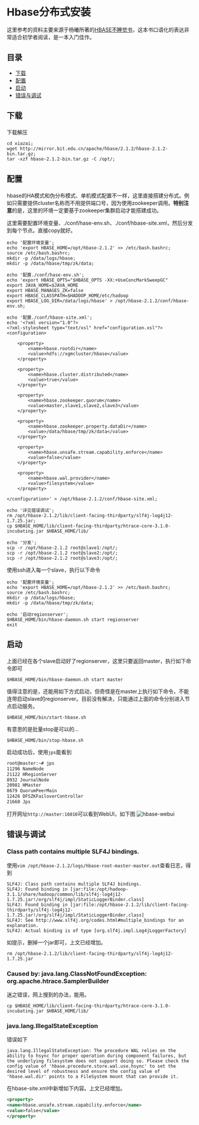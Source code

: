 # Hbase分布式安装

这里参考的资料主要来源于杨曦所著的[HBASE不睡觉书](https://read.douban.com/ebook/51046818/)，这本书口语化的表达非常适合初学者阅读，是一本入门佳作。

## 目录

- [下载](#1)
- [配置](#2)
- [启动](#3)
- [错误与调试](#4)

## <p id=1>下载

下载解压
```
cd xiazai;
wget http://mirror.bit.edu.cn/apache/hbase/2.1.2/hbase-2.1.2-bin.tar.gz;
tar -xzf hbase-2.1.2-bin.tar.gz -C /opt/;
```

## <p id=2>配置

hbase的HA模式和伪分布模式、单机模式配置不一样，这里直接搭建分布式。例如只需要提供cluster名称而不用提供端口号，因为使用zookeeper调用。**特别注意**的是，这里的环境一定要基于zookeeper集群启动才能搭建成功。

这里需要配置环境变量、./conf/hase-env.sh、./conf/hbase-site.xml，然后分发到每个节点。直接copy就好。
```
echo '配置环境变量';
echo 'export HBASE_HOME=/opt/hbase-2.1.2' >> /etc/bash.bashrc;
source /etc/bash.bashrc;
mkdir -p /data/logs/hbase;
mkdir -p /data/hbase/tmp/zk/data;

echo '配置./conf/hase-env.sh';
echo 'export HBASE_OPTS="$HBASE_OPTS -XX:+UseConcMarkSweepGC"
export JAVA_HOME=$JAVA_HOME
export HBASE_MANAGES_ZK=false
export HBASE_CLASSPATH=$HADOOP_HOME/etc/hadoop
export HBASE_LOG_DIR=/data/logs/hbase' > /opt/hbase-2.1.2/conf/hbase-env.sh;

echo '配置./conf/hbase-site.xml';
echo '<?xml version="1.0"?>
<?xml-stylesheet type="text/xsl" href="configuration.xsl"?>
<configuration>

    <property> 
        <name>hbase.rootdir</name> 
        <value>hdfs://xgmcluster/hbase</value> 
    </property>

    <property> 
        <name>hbase.cluster.distributed</name> 
        <value>true</value> 
    </property> 

    <property> 
        <name>hbase.zookeeper.quorum</name> 
        <value>master,slave1,slave2,slave3</value> 
    </property>

    <property> 
        <name>hbase.zookeeper.property.dataDir</name> 
        <value>/data/hbase/tmp/zk/data</value> 
    </property>

    <property>
        <name>hbase.unsafe.stream.capability.enforce</name>
        <value>false</value>
    </property>

    <property> 
        <name>hbase.wal.provider</name> 
        <value>filesystem</value> 
    </property> 

</configuration>' > /opt/hbase-2.1.2/conf/hbase-site.xml;

echo '详见错误调试';
rm /opt/hbase-2.1.2/lib/client-facing-thirdparty/slf4j-log4j12-1.7.25.jar;
cp $HBASE_HOME/lib/client-facing-thirdparty/htrace-core-3.1.0-incubating.jar $HBASE_HOME/lib/

echo '分发';
scp -r /opt/hbase-2.1.2 root@slave1:/opt/;
scp -r /opt/hbase-2.1.2 root@slave2:/opt/;
scp -r /opt/hbase-2.1.2 root@slave3:/opt/;
```

使用ssh进入每一个slave，执行以下命令
```
echo '配置环境变量';
echo 'export HBASE_HOME=/opt/hbase-2.1.2' >> /etc/bash.bashrc;
source /etc/bash.bashrc;
mkdir -p /data/logs/hbase;
mkdir -p /data/hbase/tmp/zk/data;

echo '启动regionserver';
$HBASE_HOME/bin/hbase-daemon.sh start regionserver
exit
```

## <p id=3>启动

上面已经在各个slave启动好了regionserver，这里只要返回master，执行如下命令即可
```
$HBASE_HOME/bin/hbase-daemon.sh start master
```

值得注意的是，还能用如下方式启动，但奇怪是在master上执行如下命令，不能连带启动slave的regionserver。目前没有解决，只能通过上面的命令分别进入节点启动服务。
```
$HBASE_HOME/bin/start-hbase.sh
```

有意思的是批量stop是可以的...
```
$HBASE_HOME/bin/stop-hbase.sh
```
启动成功后，使用`jps`能看到
```bash
root@master:~# jps
11296 NameNode
21122 HRegionServer
8932 JournalNode
20981 HMaster
8679 QuorumPeerMain
12426 DFSZKFailoverController
21660 Jps
```

打开网址`http://master:16010`可以看到WebUI，如下图
![hbase-webui](./imgs/Hbase-WebUI-master.png)



## <p id=4>错误与调试

### Class path contains multiple SLF4J bindings.

使用`vim /opt/hbase-2.1.2/logs/hbase-root-master-master.out`查看日志，得到
```
SLF4J: Class path contains multiple SLF4J bindings.
SLF4J: Found binding in [jar:file:/opt/hadoop-3.1.1/share/hadoop/common/lib/slf4j-log4j12-1.7.25.jar!/org/slf4j/impl/StaticLoggerBinder.class]
SLF4J: Found binding in [jar:file:/opt/hbase-2.1.2/lib/client-facing-thirdparty/slf4j-log4j12-1.7.25.jar!/org/slf4j/impl/StaticLoggerBinder.class]
SLF4J: See http://www.slf4j.org/codes.html#multiple_bindings for an explanation.
SLF4J: Actual binding is of type [org.slf4j.impl.Log4jLoggerFactory]

```
如提示，删掉一个jar即可，上文已经增加。
```
rm /opt/hbase-2.1.2/lib/client-facing-thirdparty/slf4j-log4j12-1.7.25.jar
```

### Caused by: java.lang.ClassNotFoundException: org.apache.htrace.SamplerBuilder

迷之错误，网上搜到的办法，能用。
```
cp $HBASE_HOME/lib/client-facing-thirdparty/htrace-core-3.1.0-incubating.jar $HBASE_HOME/lib/
```

### java.lang.IllegalStateException

错误如下
```
java.lang.IllegalStateException: The procedure WAL relies on the ability to hsync for proper operation during component failures, but the underlying filesystem does not support doing so. Please check the config value of 'hbase.procedure.store.wal.use.hsync' to set the desired level of robustness and ensure the config value of 'hbase.wal.dir' points to a FileSystem mount that can provide it.
```

在hbase-site.xml中新增如下内容。上文已经增加。

```xml
<property>
<name>hbase.unsafe.stream.capability.enforce</name>
<value>false</value>
</property>
```